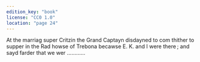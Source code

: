 ```yaml
---
edition_key: "book"
license: "CC0 1.0"
location: "page 24"
---
```

At the marriag super Critzin the Grand Captayn disdayned
to com thither to supper in the Rad howse of Trebona becawse
E. K. and I were there ; and sayd farder that we wer …………
